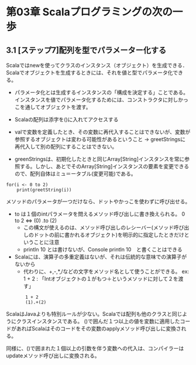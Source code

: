#   第03章  Scalaプログラミングの次の一歩
##  3.1 [ステップ7]配列を型でパラメーター化する

Scalaではnewを使ってクラスのインスタンス（オブジェクト）を生成できる．
Scalaでオブジェクトを生成するときには、それを値と型でパラメータ化できる。
-    パラメータ化とは生成するインスタンスの「構成を決定する」ことである。
インスタンスを値でパラメータ化するためには、コンストラクタに対しかっこを通してオブジェクトを渡す。

-   Scalaの配列は添字を()に入れてアクセスする
-   valで変数を定義したとき、その変数に再代入することはできないが、変数が参照するオブジェクトは変わる可能性があるということ
->  greetStringsに再代入して別の配列にすることはできない。

-   greenStringsは、初期化したときと同じArray[String]インスタンスを常に参照する。しかし、あとでそのArray[String]インスタンスの要素を変更できるので、配列自体はミュ＝ータブル(変更可能)である。

```
for(i <- 0 to 2)
    print(greetString(i))
```
メソッドのパラメータが一つだけなら、ドットやかっこを使わずに呼び出せる。

- to は１個のintパラメータを問えるメソッド呼び出しに書き換えられる。
0 to 2 <=> (0) .to (2)
   +    この構文が使えるのは、メソッド呼び出しのレシーバー(メソッド呼び出しのドットの前に書かれるオブジェクト)を明示的に指定したときだけということに注意
    +   println 10 とは書けないが、Console println 10　と書くことはできる
-   Scalaには、演算子の多重定義はないが、それは伝統的な意味での演算子がないから
    +   代わりに、+,-,*,/などの文字をメソッド名として使うことができる。
    ex: 1 + 2 : 「Intオブジェクトの１がもつ＋というメソッドに対して２を渡す」
    ```
        1 + 2
        (1).+(2)
    ```

ScalaはJavaよりも特別ルールが少ない。Scalaでは配列も他のクラスと同じようにクラスインスタンスである。
()で囲んだ１つ以上の値を変数に適用したコードがあればScalaはそのコードをその変数のapplyメソッド呼び出しに変換される。

同様に、()で囲まれた１個以上の引数を伴う変数への代入は、コンパイラーはupdateメソッド呼び出しに変換される。


